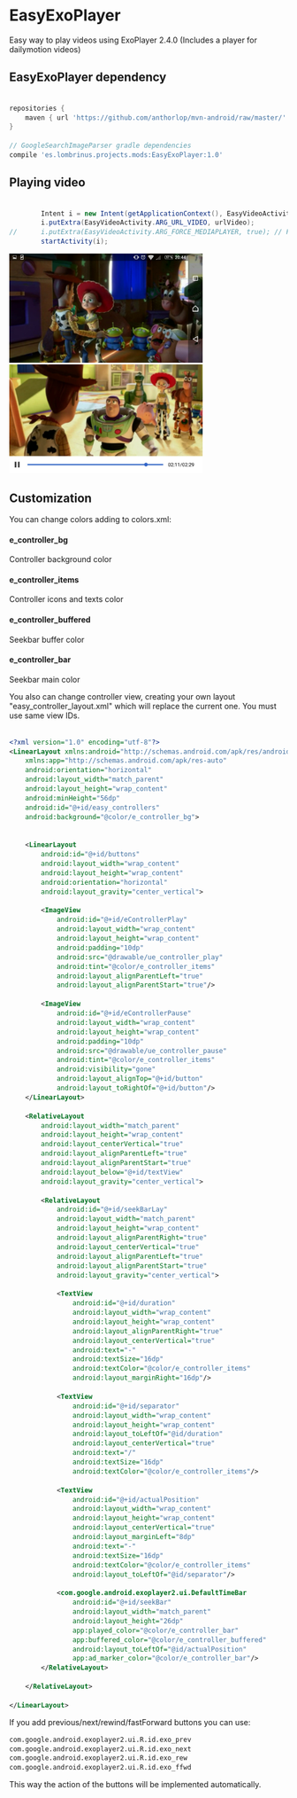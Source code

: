 # EasyExoPlayer
Easy way to play videos using ExoPlayer 2.4.0 (Includes a player for dailymotion videos)

## EasyExoPlayer dependency
```gradle

repositories {
    maven { url 'https://github.com/anthorlop/mvn-android/raw/master/' }
}

// GoogleSearchImageParser gradle dependencies
compile 'es.lombrinus.projects.mods:EasyExoPlayer:1.0'
```

## Playing video
```java

        Intent i = new Intent(getApplicationContext(), EasyVideoActivity.class);
        i.putExtra(EasyVideoActivity.ARG_URL_VIDEO, urlVideo);
//      i.putExtra(EasyVideoActivity.ARG_FORCE_MEDIAPLAYER, true); // Force MediaPlayer instead of ExoPlayer although android version support it
        startActivity(i);

```
<img src="https://github.com/anthorlop/EasyExoPlayer/blob/master/eep_a.jpeg" width="350"/> <img src="https://github.com/anthorlop/EasyExoPlayer/blob/master/eep_b.jpeg" width="350"/>

## Customization

You can change colors adding to colors.xml:

#### e_controller_bg
Controller background color
#### e_controller_items
Controller icons and texts color
#### e_controller_buffered
Seekbar buffer color
#### e_controller_bar
Seekbar main color

You also can change controller view, creating your own layout "easy_controller_layout.xml" which will replace the current one. You must use same view IDs.
```xml

<?xml version="1.0" encoding="utf-8"?>
<LinearLayout xmlns:android="http://schemas.android.com/apk/res/android"
    xmlns:app="http://schemas.android.com/apk/res-auto"
    android:orientation="horizontal"
    android:layout_width="match_parent"
    android:layout_height="wrap_content"
    android:minHeight="56dp"
    android:id="@+id/easy_controllers"
    android:background="@color/e_controller_bg">


    <LinearLayout
        android:id="@+id/buttons"
        android:layout_width="wrap_content"
        android:layout_height="wrap_content"
        android:orientation="horizontal"
        android:layout_gravity="center_vertical">

        <ImageView
            android:id="@+id/eControllerPlay"
            android:layout_width="wrap_content"
            android:layout_height="wrap_content"
            android:padding="10dp"
            android:src="@drawable/ue_controller_play"
            android:tint="@color/e_controller_items"
            android:layout_alignParentLeft="true"
            android:layout_alignParentStart="true"/>

        <ImageView
            android:id="@+id/eControllerPause"
            android:layout_width="wrap_content"
            android:layout_height="wrap_content"
            android:padding="10dp"
            android:src="@drawable/ue_controller_pause"
            android:tint="@color/e_controller_items"
            android:visibility="gone"
            android:layout_alignTop="@+id/button"
            android:layout_toRightOf="@+id/button"/>
    </LinearLayout>

    <RelativeLayout
        android:layout_width="match_parent"
        android:layout_height="wrap_content"
        android:layout_centerVertical="true"
        android:layout_alignParentLeft="true"
        android:layout_alignParentStart="true"
        android:layout_below="@+id/textView"
        android:layout_gravity="center_vertical">

        <RelativeLayout
            android:id="@+id/seekBarLay"
            android:layout_width="match_parent"
            android:layout_height="wrap_content"
            android:layout_alignParentRight="true"
            android:layout_centerVertical="true"
            android:layout_alignParentLeft="true"
            android:layout_alignParentStart="true"
            android:layout_gravity="center_vertical">

            <TextView
                android:id="@+id/duration"
                android:layout_width="wrap_content"
                android:layout_height="wrap_content"
                android:layout_alignParentRight="true"
                android:layout_centerVertical="true"
                android:text="-"
                android:textSize="16dp"
                android:textColor="@color/e_controller_items"
                android:layout_marginRight="16dp"/>

            <TextView
                android:id="@+id/separator"
                android:layout_width="wrap_content"
                android:layout_height="wrap_content"
                android:layout_toLeftOf="@id/duration"
                android:layout_centerVertical="true"
                android:text="/"
                android:textSize="16dp"
                android:textColor="@color/e_controller_items"/>

            <TextView
                android:id="@+id/actualPosition"
                android:layout_width="wrap_content"
                android:layout_height="wrap_content"
                android:layout_centerVertical="true"
                android:layout_marginLeft="8dp"
                android:text="-"
                android:textSize="16dp"
                android:textColor="@color/e_controller_items"
                android:layout_toLeftOf="@id/separator"/>

            <com.google.android.exoplayer2.ui.DefaultTimeBar
                android:id="@+id/seekBar"
                android:layout_width="match_parent"
                android:layout_height="26dp"
                app:played_color="@color/e_controller_bar"
                app:buffered_color="@color/e_controller_buffered"
                android:layout_toLeftOf="@id/actualPosition"
                app:ad_marker_color="@color/e_controller_bar"/>
        </RelativeLayout>

    </RelativeLayout>

</LinearLayout>

```

If you add previous/next/rewind/fastForward buttons you can use:

```xml
com.google.android.exoplayer2.ui.R.id.exo_prev
com.google.android.exoplayer2.ui.R.id.exo_next
com.google.android.exoplayer2.ui.R.id.exo_rew
com.google.android.exoplayer2.ui.R.id.exo_ffwd
```

This way the action of the buttons will be implemented automatically.
